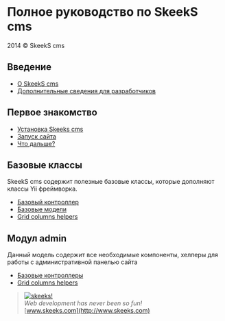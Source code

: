 Полное руководство по SkeekS cms
=============================

2014 © SkeekS cms

Введение
--------

* [О SkeekS cms](intro-skeeks-cms.md)
* [Дополнительные сведения для разработчиков](additional-info-for-developers.md)

Первое знакомство
-----------------

* [Установка Skeeks cms](start-installation.md)
* [Запуск сайта](start-workflow.md)
* [Что дальше?](start-looking-ahead.md)

Базовые классы
---------------
SkeekS cms содержит полезные базовые классы, которые дополняют классы Yii фреймворка.
* [Базовый контроллер](cms-base-controller.md)
* [Базовые модели](structure-overview.md)
* [Grid columns helpers](structure-overview.md)

Модул admin
-----------
Данный модель содержит все необходимые компоненты, хелперы для работы с административной панелью сайта
* [Базовые контроллеры](structure-overview.md)
* [Grid columns helpers](structure-overview.md)



> [![skeeks!](https://gravatar.com/userimage/74431132/13d04d83218593564422770b616e5622.jpg)](http://www.skeeks.com)  
<i>Web development has never been so fun!</i>  
[www.skeeks.com](http://www.skeeks.com)
